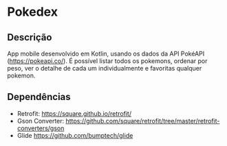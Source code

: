 # Pokedex
## Descrição
App mobile desenvolvido em Kotlin, usando os dados da API PokéAPI (https://pokeapi.co/). É possível listar todos os pokemons, ordenar por peso, ver o detalhe de cada um individualmente e favoritas qualquer pokemon.

## Dependências
* Retrofit: https://square.github.io/retrofit/
* Gson Converter: https://github.com/square/retrofit/tree/master/retrofit-converters/gson
* Glide https://github.com/bumptech/glide
